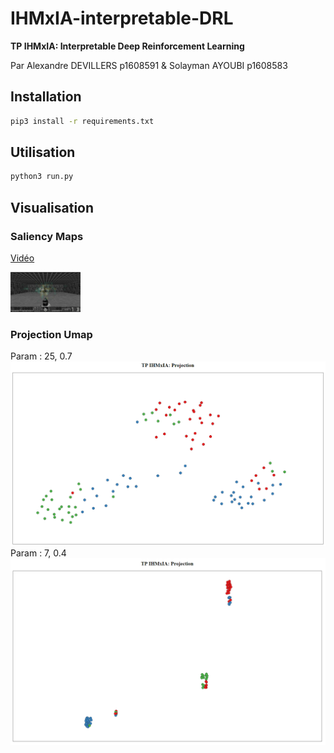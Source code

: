 # IHMxIA-interpretable-DRL
**TP IHMxIA: Interpretable Deep Reinforcement Learning** 

Par Alexandre DEVILLERS p1608591 & Solayman AYOUBI p1608583

## Installation

```sh
pip3 install -r requirements.txt
```

## Utilisation

```sh
python3 run.py
```

## Visualisation

### Saliency Maps

[Vidéo](https://github.com/asolayman/IHMxIA-interpretable-DRL/blob/main/video/video_30.mp4)

![Gif](https://github.com/asolayman/IHMxIA-interpretable-DRL/blob/main/video/video_30.gif)

### Projection Umap

Param : 25, 0.7
![Projection 1](https://github.com/asolayman/IHMxIA-interpretable-DRL/blob/main/projection1.png)
Param : 7, 0.4
![Projection 2](https://github.com/asolayman/IHMxIA-interpretable-DRL/blob/main/projection2.png)
